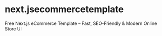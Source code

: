 # next.jsecommercetemplate
Free Next.js eCommerce Template – Fast, SEO-Friendly &amp; Modern Online Store UI
